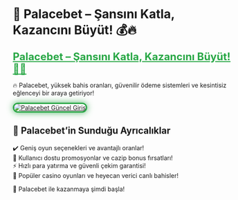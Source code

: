 # 🎯 Palacebet – Şansını Katla, Kazancını Büyüt! 💰🔥  

<a href="https://cutt.ly/PalaceLink" title="Palacebet Güncel Giriş" style="color: #28a745; font-size: 24px; font-weight: bold;">Palacebet – Şansını Katla, Kazancını Büyüt! 🎰💎</a>  

🔥 Palacebet, yüksek bahis oranları, güvenilir ödeme sistemleri ve kesintisiz eğlenceyi bir araya getiriyor!  

<a href="https://cutt.ly/PalaceLink" title="Palacebet Güncel Giriş">  
<img src="https://i.ibb.co/BtMhhf6/g-venligiris.jpg" alt="Palacebet Güncel Giriş" style="max-width: 100%; border: 3px solid #28a745; border-radius: 15px; box-shadow: 0px 0px 15px rgba(40, 167, 69, 0.8);">  
</a>  

## 🚀 Palacebet’in Sunduğu Ayrıcalıklar  
✔️ Geniş oyun seçenekleri ve avantajlı oranlar!  
🎁 Kullanıcı dostu promosyonlar ve cazip bonus fırsatları!  
⚡️ Hızlı para yatırma ve güvenli çekim garantisi!  
🎲 Popüler casino oyunları ve heyecan verici canlı bahisler!  

💎 Palacebet ile kazanmaya şimdi başla!
